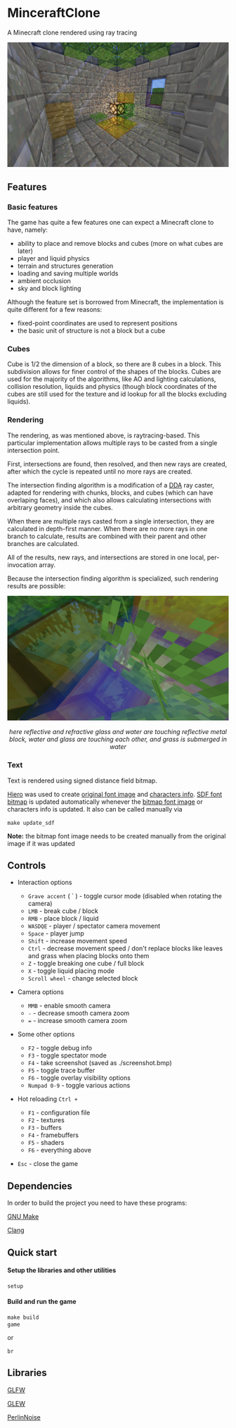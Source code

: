 # MinceraftClone

A Minecraft clone rendered using ray tracing

![](./screenshots/screenshot.jpg)

## Features

### Basic features

The game has quite a few features one can expect a Minecraft clone to have, namely:
- ability to place and remove blocks and cubes (more on what cubes are later)
- player and liquid physics
- terrain and structures generation
- loading and saving multiple worlds
- ambient occlusion
- sky and block lighting

Although the feature set is borrowed from Minecraft, the implementation is quite different for a few reasons:
- fixed-point coordinates are used to represent positions
- the basic unit of structure is not a block but a cube

### Cubes

Cube is 1/2 the dimension of a block, so there are 8 cubes in a block.
This subdivision allows for finer control of the shapes of the blocks.
Cubes are used for the majority of the algorithms, like AO and lighting calculations, collision resolution, liquids and physics
(though block coordinates of the cubes are still used for the texture and id lookup for all the blocks excluding liquids).

### Rendering

The rendering, as was mentioned above, is raytracing-based.
This particular implementation allows multiple rays to be casted from a single intersection point.

First, intersections are found, then resolved, and then new rays are created, after which the cycle is repeated until no more rays are created.

The intersection finding algorithm is a modification of a
[DDA](https://en.wikipedia.org/wiki/Digital_differential_analyzer_(graphics_algorithm)) ray caster,
adapted for rendering with chunks, blocks, and cubes (which can have overlaping faces),
and which also allows calculating intersections with arbitrary geometry inside the cubes.

When there are multiple rays casted from a single intersection, they are calculated in depth-first manner.
When there are no more rays in one branch to calculate, results are combined with their parent and other branches are calculated.

All of the results, new rays, and intersections are stored in one local, per-invocation array.

Because the intersection finding algorithm is specialized, such rendering results are possible:

![](./screenshots/intersections.jpg)
<p align="center"><I>
here reflective and refractive glass and water are touching reflective metal block, water and glass are touching each other, and grass is submerged in water
</I></p>

### Text

Text is rendered using signed distance field bitmap.

[Hiero](https://libgdx.com/wiki/tools/hiero) was used to create [original font image](./assets/font.png) and [characters info](./assets/font.fnt).
[SDF font bitmap](./assets/sdfFont.bmp) is updated automatically whenever the [bitmap font image](./assets/font.bmp) or characters info is updated.
It also can be called manually via
```console
make update_sdf
```
**Note:** the bitmap font image needs to be created manually from the original image if it was updated

## Controls

- Interaction options
  - `Grave accent` ( \` ) - toggle cursor mode (disabled when rotating the camera)
  - `LMB` - break cube / block
  - `RMB` - place block / liquid
  - `WASDQE` - player / spectator camera movement
  - `Space` - player jump
  - `Shift` - increase movement speed
  - `Ctrl` - decrease movement speed / don't replace blocks like leaves and grass when placing blocks onto them
  - `Z` - toggle breaking one cube / full block
  - `X` - toggle liquid placing mode
  - `Scroll wheel` - change selected block

- Camera options
  - `MMB` - enable smooth camera
  - `-` - decrease smooth camera zoom
  - `=` - increase smooth camera zoom

- Some other options
  - `F2` - toggle debug info
  - `F3` - toggle spectator mode
  - `F4` - take screenshot (saved as ./screenshot.bmp)
  - `F5` - toggle trace buffer
  - `F6` - toggle overlay visibility options
  - `Numpad 0-9` - toggle various actions

- Hot reloading
`Ctrl + `
  - `F1` - configuration file
  - `F2` - textures
  - `F3` - buffers
  - `F4` - framebuffers
  - `F5` - shaders
  - `F6` - everything above

- `Esc` - close the game

## Dependencies

In order to build the project you need to have these programs:

[GNU Make](https://www.gnu.org/software/make/)

[Clang](https://github.com/llvm/llvm-project)

## Quick start

#### Setup the libraries and other utilities

```console
setup
```
#### Build and run the game

```console
make build
game
```

or

```console
br
```

## Libraries

[GLFW](https://www.glfw.org)

[GLEW](http://glew.sourceforge.net)

[PerlinNoise](https://github.com/Reputeless/PerlinNoise)